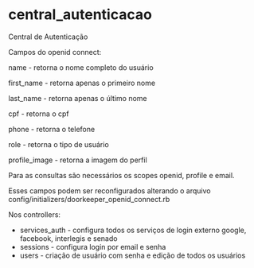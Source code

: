 # central_autenticacao
Central de Autenticação

Campos do openid connect:

name - retorna o nome completo do usuário

first_name - retorna apenas o primeiro nome

last_name - retorna apenas o último nome

cpf - retorna o cpf

phone - retorna o telefone

role - retorna o tipo de usuário

profile_image - retorna a imagem do perfil

Para as consultas são necessários os scopes openid, profile e email.

Esses campos podem ser reconfigurados alterando o arquivo config/initializers/doorkeeper_openid_connect.rb

Nos controllers:

* services_auth - configura todos os serviços de login externo google, facebook, interlegis e senado
* sessions - configura login por email e senha
* users - criação de usuário com senha e edição de todos os usuários
